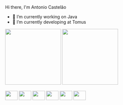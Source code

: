 Hi there, I'm Antonio Castelão

- 🔭 I’m currently working on Java
- 🌱 I’m currently developing at Tomus

<div>
    <a href="https://github.com/agcastelao"></a>
    <img height="180em" src="https://github-readme-stats.vercel.app/api?username=agcastelao&theme=dracula&show_icons=true&hide_border=false&count_private=false"/>
    <img height="180em" src="https://github-readme-stats.vercel.app/api/top-langs/?username=agcastelao&theme=dracula&show_icons=true&hide_border=false&layout=compact"/>
</div>

<br>

<div style="display: inline-block;">
    <img align="center" height="30" width="40" src="https://cdn.jsdelivr.net/gh/devicons/devicon@latest/icons/java/java-original.svg" />
    <img align="center" height="30" width="40"src="https://cdn.jsdelivr.net/gh/devicons/devicon@latest/icons/javascript/javascript-original.svg" />        
    <img align="center" height="30" width="40"src="https://cdn.jsdelivr.net/gh/devicons/devicon@latest/icons/spring/spring-original.svg" />
    <img align="center" height="30" width="40"src="https://cdn.jsdelivr.net/gh/devicons/devicon@latest/icons/python/python-original.svg" /> 
    <img align="center" height="30" width="40"src="https://cdn.jsdelivr.net/gh/devicons/devicon@latest/icons/html5/html5-original.svg" />          
    <img align="center" height="30" width="40"src="https://cdn.jsdelivr.net/gh/devicons/devicon@latest/icons/css3/css3-original.svg" />                 
</div>
